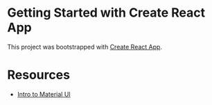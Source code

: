 # Getting Started with Create React App

This project was bootstrapped with [Create React App](https://github.com/facebook/create-react-app).

# Resources
- [Intro to Material UI](https://www.youtube.com/watch?v=pHclLuRolzE&list=PLQg6GaokU5CwiVmsZ0d_9Zsg_DnIP_xwr)
